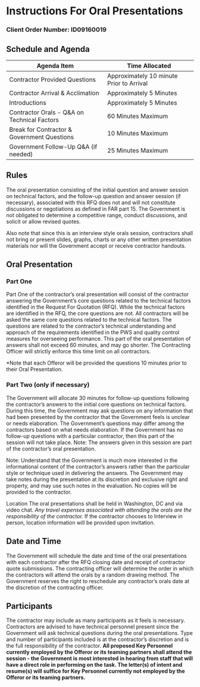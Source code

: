 # Instructions For Oral Presentations
### Client Order Number: ID09160019

## Schedule and Agenda
Agenda Item | Time Allocated
-----------|--------------
Contractor Provided Questions |	Approximately 10 minute Prior to Arrival
Contractor Arrival & Acclimation | Approximately 5 Minutes
Introductions | Approximately 5 Minutes
Contractor Orals - Q&A on Technical Factors	| 60 Minutes Maximum
Break for Contractor & Government Questions	| 10 Minutes Maximum
Government Follow-Up Q&A (if needed)| 25 Minutes Maximum

## Rules

The oral presentation consisting of the initial question and answer session on technical
factors, and the follow-up question and answer session (if necessary), associated with
this RFQ does not and will not constitute discussions or negotiations as defined in FAR
part 15. The Government is not obligated to determine a competitive range, conduct
discussions, and solicit or allow revised quotes.

Also note that since this is an interview style orals session, contractors shall not bring or
present slides, graphs, charts or any other written presentation materials nor will the
Government accept or receive contractor handouts.


## Oral Presentation
### Part One

Part One of the contractor’s oral presentation will consist of the contractor answering the
Government’s core questions related to the technical factors identified in the Request
For Quotation (RFQ). While the technical factors are identified in the RFQ, the core
questions are not. All contractors will be asked the same core questions related to the
technical factors. The questions are related to the contractor’s technical understanding
and approach of the requirements identified in the PWS and quality control measures for
overseeing performance. This part of the oral presentation of answers shall not exceed
60 minutes, and may go shorter. The Contracting Officer will strictly enforce this time
limit on all contractors.

*Note that each Offeror will be provided the questions 10 minutes prior to their Oral
Presentation.

### Part Two (only if necessary)
The Government will allocate 30 minutes for follow-up questions following the contractor’s answers to the initial core questions on technical factors. During this time, the Government may ask questions on any information that had been presented by the contractor that the Government feels is unclear or needs elaboration.  The Government’s questions may differ among the contractors based on what needs elaboration. If the Government has no follow-up questions with a particular contractor, then this part of the session will not take place.
Note: The answers given in this session are part of the contractor’s oral presentation.

Note: Understand that the Government is much more interested in the informational content of the contractor’s answers rather than the particular style or technique used in delivering the answers. The Government may take notes during the presentation at its discretion and exclusive right and property, and may use such notes in the evaluation. No copies will be provided to the contractor.

Location
The oral presentations shall be held in Washington, DC and via video chat. *Any travel expenses associated with attending the orals are the responsibility of the contractor.* If the contractor chooses to Interview in person, location information will be provided upon invitation.

## Date and Time
The Government will schedule the date and time of the oral presentations with each contractor after the RFQ closing date and receipt of contractor quote submissions. The contracting officer will determine the order in which the contractors will attend the orals by a random drawing method. The Government reserves the right to reschedule any contractor’s orals date at the discretion of the contracting officer.

## Participants

The contractor may include as many participants as it feels is necessary. Contractors
are advised to have technical personnel present since the Government will ask technical
questions during the oral presentations. Type and number of participants included is at
the contractor’s discretion and is the full responsibility of the contractor. **All proposed
Key Personnel currently employed by the Offeror or its teaming partners shall
attend the session - the Government is most interested in hearing from staff that
will have a direct role in performing on the task. The letter(s) of intent and
resume(s) will suffice for Key Personnel currently not employed by the Offeror or
its teaming partners.**
